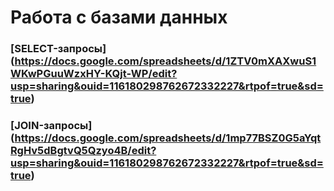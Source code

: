 # Работа с базами данных
### [SELECT-запросы] (https://docs.google.com/spreadsheets/d/1ZTV0mXAXwuS1WKwPGuuWzxHY-KQjt-WP/edit?usp=sharing&ouid=116180298762672332227&rtpof=true&sd=true)
### [JOIN-запросы] (https://docs.google.com/spreadsheets/d/1mp77BSZ0G5aYqtRgHv5dBgtvQ5Qzyo4B/edit?usp=sharing&ouid=116180298762672332227&rtpof=true&sd=true)
